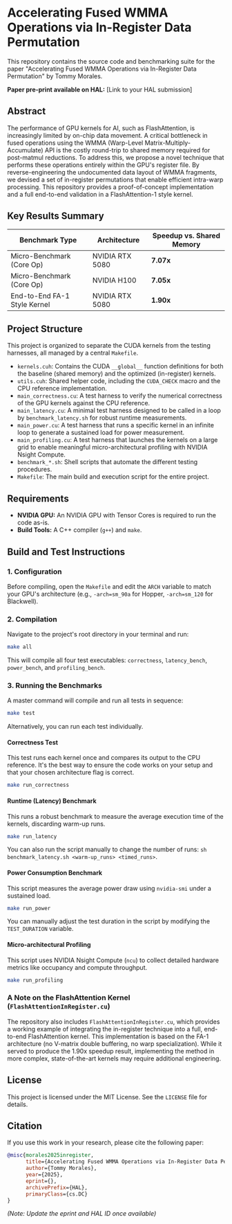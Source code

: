 # Accelerating Fused WMMA Operations via In-Register Data Permutation

This repository contains the source code and benchmarking suite for the paper "Accelerating Fused WMMA Operations via In-Register Data Permutation" by Tommy Morales.

**Paper pre-print available on HAL:** [Link to your HAL submission]

## Abstract

The performance of GPU kernels for AI, such as FlashAttention, is increasingly limited by on-chip data movement. A critical bottleneck in fused operations using the WMMA (Warp-Level Matrix-Multiply-Accumulate) API is the costly round-trip to shared memory required for post-matmul reductions. To address this, we propose a novel technique that performs these operations entirely within the GPU's register file. By reverse-engineering the undocumented data layout of WMMA fragments, we devised a set of in-register permutations that enable efficient intra-warp processing. This repository provides a proof-of-concept implementation and a full end-to-end validation in a FlashAttention-1 style kernel.

## Key Results Summary

| Benchmark Type                | Architecture      | Speedup vs. Shared Memory |
| ----------------------------- | ----------------- | ------------------------- |
| Micro-Benchmark (Core Op)     | NVIDIA RTX 5080   | **7.07x**                 |
| Micro-Benchmark (Core Op)     | NVIDIA H100       | **7.05x**                 |
| End-to-End FA-1 Style Kernel  | NVIDIA RTX 5080   | **1.90x**                 |

## Project Structure

This project is organized to separate the CUDA kernels from the testing harnesses, all managed by a central `Makefile`.

-   `kernels.cuh`: Contains the CUDA `__global__` function definitions for both the baseline (shared memory) and the optimized (in-register) kernels.
-   `utils.cuh`: Shared helper code, including the `CUDA_CHECK` macro and the CPU reference implementation.
-   `main_correctness.cu`: A test harness to verify the numerical correctness of the GPU kernels against the CPU reference.
-   `main_latency.cu`: A minimal test harness designed to be called in a loop by `benchmark_latency.sh` for robust runtime measurements.
-   `main_power.cu`: A test harness that runs a specific kernel in an infinite loop to generate a sustained load for power measurement.
-   `main_profiling.cu`: A test harness that launches the kernels on a large grid to enable meaningful micro-architectural profiling with NVIDIA Nsight Compute.
-   `benchmark_*.sh`: Shell scripts that automate the different testing procedures.
-   `Makefile`: The main build and execution script for the entire project.

## Requirements

-   **NVIDIA GPU:** An NVIDIA GPU with Tensor Cores is required to run the code as-is.
-   **Build Tools:** A C++ compiler (`g++`) and `make`.

## Build and Test Instructions

### 1. Configuration

Before compiling, open the `Makefile` and edit the `ARCH` variable to match your GPU's architecture (e.g., `-arch=sm_90a` for Hopper, `-arch=sm_120` for Blackwell).

### 2. Compilation

Navigate to the project's root directory in your terminal and run:
```bash
make all
```
This will compile all four test executables: `correctness`, `latency_bench`, `power_bench`, and `profiling_bench`.

### 3. Running the Benchmarks

A master command will compile and run all tests in sequence:
```bash
make test
```
Alternatively, you can run each test individually.

#### Correctness Test
This test runs each kernel once and compares its output to the CPU reference. It's the best way to ensure the code works on your setup and that your chosen architecture flag is correct.
```bash
make run_correctness
```

#### Runtime (Latency) Benchmark
This runs a robust benchmark to measure the average execution time of the kernels, discarding warm-up runs.
```bash
make run_latency
```
You can also run the script manually to change the number of runs: `sh benchmark_latency.sh <warm-up_runs> <timed_runs>`.

#### Power Consumption Benchmark
This script measures the average power draw using `nvidia-smi` under a sustained load.
```bash
make run_power
```
You can manually adjust the test duration in the script by modifying the `TEST_DURATION` variable.

#### Micro-architectural Profiling
This script uses NVIDIA Nsight Compute (`ncu`) to collect detailed hardware metrics like occupancy and compute throughput.
```bash
make run_profiling
```

### A Note on the FlashAttention Kernel (`FlashAttentionInRegister.cu`)

The repository also includes `FlashAttentionInRegister.cu`, which provides a working example of integrating the in-register technique into a full, end-to-end FlashAttention kernel. This implementation is based on the FA-1 architecture (no V-matrix double buffering, no warp specialization). While it served to produce the 1.90x speedup result, implementing the method in more complex, state-of-the-art kernels may require additional engineering.

## License

This project is licensed under the MIT License. See the `LICENSE` file for details.

## Citation

If you use this work in your research, please cite the following paper:
```bibtex
@misc{morales2025inregister,
      title={Accelerating Fused WMMA Operations via In-Register Data Permutation}, 
      author={Tommy Morales},
      year={2025},
      eprint={},
      archivePrefix={HAL},
      primaryClass={cs.DC}
}
```
*(Note: Update the eprint and HAL ID once available)*
